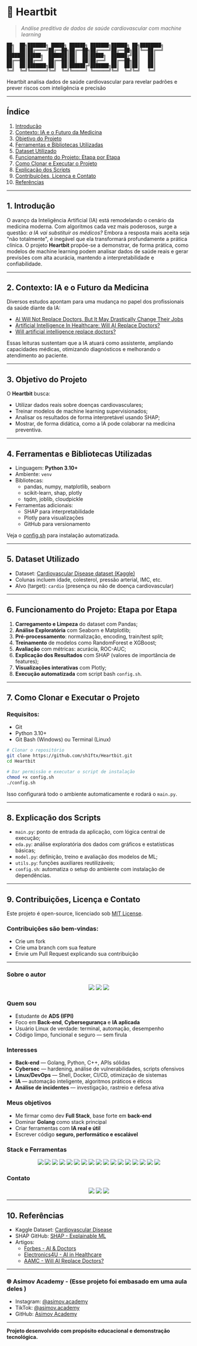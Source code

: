 # 🧬 Heartbit

> *Análise preditiva de dados de saúde cardiovascular com machine learning*

```
██╗  ██╗███████╗ █████╗ ██████╗ ███████╗██████╗ ██╗████████╗
██║  ██║██╔════╝██╔══██╗██╔══██╗██╔════╝██╔══██╗██║╚══██╔══╝
███████║█████╗  ███████║██║  ██║█████╗  ██████╔╝██║   ██║   
██╔══██║██╔══╝  ██╔══██║██║  ██║██╔══╝  ██╔══██╗██║   ██║   
██║  ██║███████╗██║  ██║██████╔╝███████╗██║  ██║██║   ██║   
╚═╝  ╚═╝╚══════╝╚═╝  ╚═╝╚═════╝ ╚══════╝╚═╝  ╚═╝╚═╝   ╚═╝   
```

 Heartbit analisa dados de saúde cardiovascular para revelar padrões e prever riscos com inteligência e precisão

---

## Índice

1. [Introdução](#1-introdução)
2. [Contexto: IA e o Futuro da Medicina](#2-contexto-ia-e-o-futuro-da-medicina)
3. [Objetivo do Projeto](#3-objetivo-do-projeto)
4. [Ferramentas e Bibliotecas Utilizadas](#4-ferramentas-e-bibliotecas-utilizadas)
5. [Dataset Utilizado](#5-dataset-utilizado)
6. [Funcionamento do Projeto: Etapa por Etapa](#6-funcionamento-do-projeto-etapa-por-etapa)
7. [Como Clonar e Executar o Projeto](#7-como-clonar-e-executar-o-projeto)
8. [Explicação dos Scripts](#8-explicação-dos-scripts)
9. [Contribuições, Licença e Contato](#9-contribuições-licença-e-contato)
10. [Referências](#10-referências)

---

## 1. Introdução

O avanço da Inteligência Artificial (IA) está remodelando o cenário da medicina moderna. Com algoritmos cada vez mais poderosos, surge a questão: *a IA vai substituir os médicos?* Embora a resposta mais aceita seja "não totalmente", é inegável que ela transformará profundamente a prática clínica. O projeto **Heartbit** propõe-se a demonstrar, de forma prática, como modelos de machine learning podem analisar dados de saúde reais e gerar previsões com alta acurácia, mantendo a interpretabilidade e confiabilidade.

---

## 2. Contexto: IA e o Futuro da Medicina

Diversos estudos apontam para uma mudança no papel dos profissionais da saúde diante da IA:

- [AI Will Not Replace Doctors, But It May Drastically Change Their Jobs](https://www.forbes.com/sites/forbestechcouncil/2022/11/18/ai-will-not-replace-doctors-but-it-may-drastically-change-their-jobs/)
- [Artificial Intelligence In Healthcare: Will AI Replace Doctors?](https://www.electronicsforu.com/technology-trends/tech-focus/artificial-intelligence-healthcare-replace-doctors)
- [Will artificial intelligence replace doctors?](https://www.aamc.org/news-insights/will-artificial-intelligence-replace-doctors)

Essas leituras sustentam que a IA atuará como assistente, ampliando capacidades médicas, otimizando diagnósticos e melhorando o atendimento ao paciente.

---

## 3. Objetivo do Projeto

O **Heartbit** busca:

- Utilizar dados reais sobre doenças cardiovasculares;
- Treinar modelos de machine learning supervisionados;
- Analisar os resultados de forma interpretável usando SHAP;
- Mostrar, de forma didática, como a IA pode colaborar na medicina preventiva.

---

## 4. Ferramentas e Bibliotecas Utilizadas

- Linguagem: **Python 3.10+**
- Ambiente: `venv`
- Bibliotecas:
  - pandas, numpy, matplotlib, seaborn
  - scikit-learn, shap, plotly
  - tqdm, joblib, cloudpickle
- Ferramentas adicionais:
  - SHAP para interpretabilidade
  - Plotly para visualizações
  - GitHub para versionamento

Veja o [config.sh](./config.sh) para instalação automatizada.

---

## 5. Dataset Utilizado

- Dataset: [Cardiovascular Disease dataset (Kaggle)](https://www.kaggle.com/sulianova/cardiovascular-disease-dataset)
- Colunas incluem idade, colesterol, pressão arterial, IMC, etc.
- Alvo (target): `cardio` (presença ou não de doença cardiovascular)

---

## 6. Funcionamento do Projeto: Etapa por Etapa

1. **Carregamento e Limpeza** do dataset com Pandas;
2. **Análise Exploratória** com Seaborn e Matplotlib;
3. **Pré-processamento**: normalização, encoding, train/test split;
4. **Treinamento** de modelos como RandomForest e XGBoost;
5. **Avaliação** com métricas: acurácia, ROC-AUC;
6. **Explicação dos Resultados** com SHAP (valores de importância de features);
7. **Visualizações interativas** com Plotly;
8. **Execução automatizada** com script bash `config.sh`.

---

## 7. Como Clonar e Executar o Projeto

### Requisitos:
- Git
- Python 3.10+
- Git Bash (Windows) ou Terminal (Linux)

```bash
# Clonar o repositório
git clone https://github.com/sh1ftx/Heartbit.git
cd Heartbit

# Dar permissão e executar o script de instalação
chmod +x config.sh
./config.sh
```

Isso configurará todo o ambiente automaticamente e rodará o `main.py`.

---

## 8. Explicação dos Scripts

- `main.py`: ponto de entrada da aplicação, com lógica central de execução;
- `eda.py`: análise exploratória dos dados com gráficos e estatísticas básicas;
- `model.py`: definição, treino e avaliação dos modelos de ML;
- `utils.py`: funções auxiliares reutilizáveis;
- `config.sh`: automatiza o setup do ambiente com instalação de dependências.

---

## 9. Contribuições, Licença e Contato

Este projeto é open-source, licenciado sob [MIT License](LICENSE).

### Contribuições são bem-vindas:
- Crie um fork
- Crie uma branch com sua feature
- Envie um Pull Request explicando sua contribuição

---

### Sobre o autor

<div align="center">
  <img src="https://img.shields.io/badge/Linux%20User-1d232e?style=flat-square&logo=linux&logoColor=6AFFA0"/>
  <img src="https://img.shields.io/badge/Full%20Stack%20em%20andamento-1d232e?style=flat-square&logo=javascript&logoColor=6AFFA0"/>
  <img src="https://img.shields.io/badge/Cybersegurança-1d232e?style=flat-square&logo=hackthebox&logoColor=6AFFA0"/>
</div>

### Quem sou

- Estudante de **ADS (IFPI)**  
- Foco em **Back-end**, **Cybersegurança** e **IA aplicada**  
- Usuário Linux de verdade: terminal, automação, desempenho  
- Código limpo, funcional e seguro — sem firula  

### Interesses

- **Back-end** — Golang, Python, C++, APIs sólidas  
- **Cybersec** — hardening, análise de vulnerabilidades, scripts ofensivos  
- **Linux/DevOps** — Shell, Docker, CI/CD, otimização de sistemas  
- **IA** — automação inteligente, algoritmos práticos e éticos  
- **Análise de incidentes** — investigação, rastreio e defesa ativa  

### Meus objetivos

- Me firmar como dev **Full Stack**, base forte em **back-end**  
- Dominar **Golang** como stack principal  
- Criar ferramentas com **IA real e útil**  
- Escrever código **seguro, performático e escalável**  

### Stack e Ferramentas

<p align="center">
  <img src="https://img.shields.io/badge/Golang-1d232e?style=for-the-badge&logo=go&logoColor=6AFFA0" />
  <img src="https://img.shields.io/badge/Python-1d232e?style=for-the-badge&logo=python&logoColor=6AFFA0" />
  <img src="https://img.shields.io/badge/C++-1d232e?style=for-the-badge&logo=c%2B%2B&logoColor=6AFFA0" />
  <img src="https://img.shields.io/badge/JavaScript-1d232e?style=for-the-badge&logo=javascript&logoColor=6AFFA0" />
  <img src="https://img.shields.io/badge/TypeScript-1d232e?style=for-the-badge&logo=typescript&logoColor=6AFFA0" />
  <img src="https://img.shields.io/badge/React-1d232e?style=for-the-badge&logo=react&logoColor=6AFFA0" />
  <img src="https://img.shields.io/badge/TensorFlow-1d232e?style=for-the-badge&logo=tensorflow&logoColor=6AFFA0" />
  <img src="https://img.shields.io/badge/Linux-1d232e?style=for-the-badge&logo=linux&logoColor=6AFFA0" />
  <img src="https://img.shields.io/badge/Arch%20Linux-1d232e?style=for-the-badge&logo=archlinux&logoColor=6AFFA0" />
  <img src="https://img.shields.io/badge/Hyprland-1d232e?style=for-the-badge&logo=neovim&logoColor=6AFFA0" />
  <img src="https://img.shields.io/badge/Kali%20Linux-1d232e?style=for-the-badge&logo=kalilinux&logoColor=6AFFA0" />
  <img src="https://img.shields.io/badge/Fedora-1d232e?style=for-the-badge&logo=fedora&logoColor=6AFFA0" />
  <img src="https://img.shields.io/badge/Manjaro-1d232e?style=for-the-badge&logo=manjaro&logoColor=6AFFA0" />
  <img src="https://img.shields.io/badge/Docker-1d232e?style=for-the-badge&logo=docker&logoColor=6AFFA0" />
  <img src="https://img.shields.io/badge/Bash-1d232e?style=for-the-badge&logo=gnubash&logoColor=6AFFA0" />
  <img src="https://img.shields.io/badge/GitHub-1d232e?style=for-the-badge&logo=github&logoColor=6AFFA0" />
  <img src="https://img.shields.io/badge/VSCode-1d232e?style=for-the-badge&logo=visualstudiocode&logoColor=6AFFA0" />
</p>

### Contato

<p align="center">
  <a href="mailto:ivankayki72@gmail.com"><img src="https://img.shields.io/badge/Gmail-1d232e?style=for-the-badge&logo=gmail&logoColor=6AFFA0"></a>
  <a href="https://www.linkedin.com/in/kayki-de-sousa-5a33292b3/"><img src="https://img.shields.io/badge/LinkedIn-1d232e?style=for-the-badge&logo=linkedin&logoColor=6AFFA0"></a>
  <a href="https://www.twitch.tv/sh1ft7172"><img src="https://img.shields.io/badge/Twitch-1d232e?style=for-the-badge&logo=twitch&logoColor=6AFFA0"></a>
</p>

---

## 10. Referências

- Kaggle Dataset: [Cardiovascular Disease](https://www.kaggle.com/sulianova/cardiovascular-disease-dataset)
- SHAP GitHub: [SHAP - Explainable ML](https://github.com/slundberg/shap)
- Artigos:
  - [Forbes - AI & Doctors](https://www.forbes.com/sites/forbestechcouncil/2022/11/18/ai-will-not-replace-doctors-but-it-may-drastically-change-their-jobs/)
  - [Electronics4U - AI in Healthcare](https://www.electronicsforu.com/technology-trends/tech-focus/artificial-intelligence-healthcare-replace-doctors)
  - [AAMC - Will AI Replace Doctors?](https://www.aamc.org/news-insights/will-artificial-intelligence-replace-doctors)

---

### 🌐 Asimov Academy - (Esse projeto foi embasado em uma aula deles )

- Instagram: [@asimov.academy](https://www.instagram.com/asimov.academy)
- TikTok: [@asimov.academy](https://www.tiktok.com/@asimov.academy)
- GitHub: [Asimov Academy](https://github.com/asimov-academy)

---

**Projeto desenvolvido com propósito educacional e demonstração tecnológica.**

